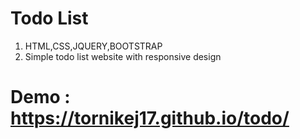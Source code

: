 # Todo List

1. HTML,CSS,JQUERY,BOOTSTRAP 
2. Simple todo list website with responsive design 

# Demo : https://tornikej17.github.io/todo/
